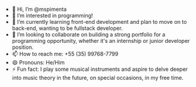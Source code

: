 - 👋 Hi, I’m @mspimenta
- 👀 I’m interested in programming!
- 🌱 I’m currently learning front-end development and plan to move on to back-end, wanting to be fullstack developer.
- 💞️ I’m looking to collaborate on building a strong portfolio for a programming opportunity, whether it's an internship or junior developer position.
- 📫 How to reach me: +55 (35) 99768-7799
- 😄 Pronouns: He/Him
- ⚡ Fun fact: I play some musical instruments and aspire to delve deeper into music theory in the future, on special occasions, in my free time.

<!---
mspimenta/mspimenta is a ✨ special ✨ repository because its `README.md` (this file) appears on your GitHub profile.
You can click the Preview link to take a look at your changes.
--->
